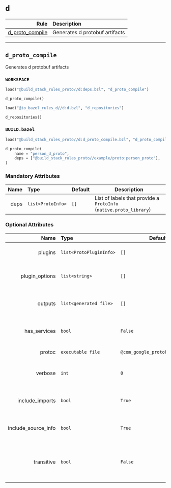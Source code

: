 # `d`

| Rule | Description |
| ---: | :--- |
| [d_proto_compile](#d_proto_compile) | Generates d protobuf artifacts |

---

## `d_proto_compile`

Generates d protobuf artifacts

### `WORKSPACE`

```python
load("@build_stack_rules_proto//d:deps.bzl", "d_proto_compile")

d_proto_compile()

load("@io_bazel_rules_d//d:d.bzl", "d_repositories")

d_repositories()
```

### `BUILD.bazel`

```python
load("@build_stack_rules_proto//d:d_proto_compile.bzl", "d_proto_compile")

d_proto_compile(
    name = "person_d_proto",
    deps = ["@build_stack_rules_proto//example/proto:person_proto"],
)
```

### Mandatory Attributes

| Name | Type | Default | Description |
| ---: | :--- | ------- | ----------- |
| deps   | `list<ProtoInfo>` | `[]`    | List of labels that provide a `ProtoInfo` (`native.proto_library`)          |

### Optional Attributes

| Name | Type | Default | Description |
| ---: | :--- | ------- | ----------- |
| plugins   | `list<ProtoPluginInfo>` | `[]`    | List of labels that provide a `ProtoPluginInfo`          |
| plugin_options   | `list<string>` | `[]`    | List of additional 'global' plugin options (applies to all plugins)          |
| outputs   | `list<generated file>` | `[]`    | List of additional expected generated file outputs          |
| has_services   | `bool` | `False`    | If the proto files(s) have a service rpc, generate grpc outputs          |
| protoc   | `executable file` | `@com_google_protobuf//:protoc`    | The protocol compiler tool          |
| verbose   | `int` | `0`    | 1: *show command*, 2: *show sandbox after*, 3: *show sandbox before*          |
| include_imports   | `bool` | `True`    | Pass the --include_imports argument to the protoc_plugin          |
| include_source_info   | `bool` | `True`    | Pass the --include_source_info argument to the protoc_plugin          |
| transitive   | `bool` | `False`    | Generated outputs for *.proto directly named in `deps` AND all transitive proto_library dependencies          |

